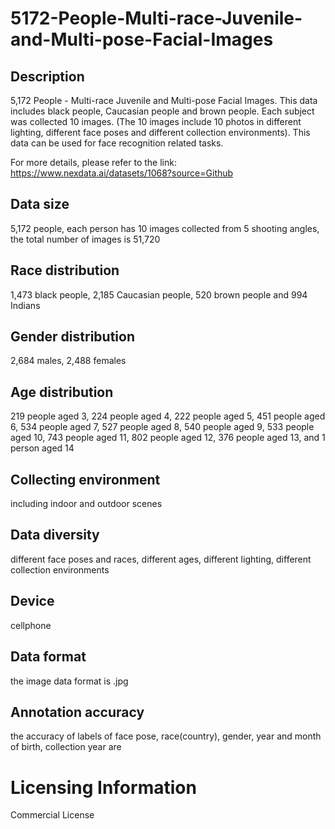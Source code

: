 # 5172-People-Multi-race-Juvenile-and-Multi-pose-Facial-Images

## Description
5,172 People - Multi-race Juvenile and Multi-pose Facial Images. This data includes black people, Caucasian people and brown people. Each subject was collected 10 images. (The 10 images include 10 photos in different lighting, different face poses and different collection environments). This data can be used for face recognition related tasks.

For more details, please refer to the link: https://www.nexdata.ai/datasets/1068?source=Github


## Data size
5,172 people, each person has 10 images collected from 5 shooting angles, the total number of images is 51,720
## Race distribution
1,473 black people, 2,185 Caucasian people, 520 brown people and 994 Indians
## Gender distribution
2,684 males, 2,488 females
## Age distribution
219 people aged 3, 224 people aged 4, 222 people aged 5, 451 people aged 6, 534 people aged 7, 527 people aged 8, 540 people aged 9, 533 people aged 10, 743 people aged 11, 802 people aged 12, 376 people aged 13, and 1 person aged 14
## Collecting environment
including indoor and outdoor scenes
## Data diversity
different face poses and races, different ages, different lighting, different collection environments
## Device
cellphone
## Data format
the image data format is .jpg
## Annotation accuracy
the accuracy of labels of face pose, race(country), gender, year and month of birth, collection year are
# Licensing Information
Commercial License
